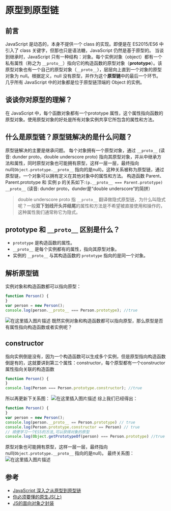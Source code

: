 # 原型到原型链

## 前言

JavaScript 是动态的，本身不提供一个 class 的实现。即便是在 ES2015/ES6 中引入了 class 关键字，但那也只是语法糖，JavaScript 仍然是基于原型的。
当谈到继承时，JavaScript 只有一种结构：对象。每个实例对象（object）都有一个私有属性（称之为 `__proto__`）指向它的构造函数的原型对象（**prototype**）。该原型对象也有一个自己的原型对象（`__proto__`），层层向上直到一个对象的原型对象为 null。根据定义，null 没有原型，并作为这个**原型链**中的最后一个环节。
几乎所有 JavaScript 中的对象都是位于原型链顶端的 Object 的实例。
## 谈谈你对原型的理解？
在 JavaScript 中，每个函数对象都有一个prototype 属性，这个属性指向函数的原型对象。使用原型对象的好处是所有对象实例共享它所包含的属性和方法。
## 什么是原型链？原型链解决的是什么问题？
原型链解决的主要是继承问题。
每个对象拥有一个原型对象，通过 `__proto__` (读音: dunder proto，double underscore proto) 指向其原型对象，并从中继承方法和属性，同时原型对象也可能拥有原型，这样一层一层，最终指向null(`Object.prototype.__proto__` 指向的是null)。这种关系被称为原型链，通过原型链，一个对象可以拥有定义在其他对象中的属性和方法。
构造函数 Parent、Parent.prototype 和 实例 p 的关系如下:`(p.__proto__ === Parent.prototype)`
`__proto__` (读音: dunder proto，dunder是“double underscore”的简拼）
> double underscore proto 指 `__proto__` 翻译做隐式原型链，为什么叫隐式呢？一般**双下划线开头并结尾**的属性和方法是不希望被直接使用和操作的，这种属性我们通常称它为隐式。
## prototype 和 `__proto__` 区别是什么？
- `prototype` 是构造函数的属性。
- `__proto__` 是每个实例都有的属性，指向其原型对象。
- 实例的 `__proto__` 与其构造函数的 `prototype` 指向的是同一个对象。
## 解析原型链
实例对象和构造函数都可以指向原型：
```javascript
function Person() {
}
var person = new Person();
console.log(person.__proto__ === Person.prototype); //true
```
![在这里插入图片描述](https://img-blog.csdnimg.cn/20210708011556423.png?x-oss-process=image/watermark,type_ZmFuZ3poZW5naGVpdGk,shadow_10,text_aHR0cHM6Ly9ibG9nLmNzZG4ubmV0L3dlaXhpbl80NTg0NDA0OQ==,size_16,color_FFFFFF,t_70)
既然实例对象和构造函数都可以指向原型，那么原型是否有属性指向构造函数或者实例呢？
## constructor
指向实例倒是没有，因为一个构造函数可以生成多个实例，但是原型指向构造函数倒是有的，这就要讲到第三个属性：constructor，每个原型都有一个constructor属性指向关联的构造函数
```javascript
function Person() {
}
console.log(Person === Person.prototype.constructor); //true
```
所以再更新下关系图：
![在这里插入图片描述](https://img-blog.csdnimg.cn/20210708011818907.png?x-oss-process=image/watermark,type_ZmFuZ3poZW5naGVpdGk,shadow_10,text_aHR0cHM6Ly9ibG9nLmNzZG4ubmV0L3dlaXhpbl80NTg0NDA0OQ==,size_16,color_FFFFFF,t_70)
综上我们已经得出：
```javascript
function Person() {
}
var person = new Person();
console.log(person.__proto__ == Person.prototype) // true
console.log(Person.prototype.constructor == Person) // true
// 顺便学习一个ES5的方法,可以获得对象的原型
console.log(Object.getPrototypeOf(person) === Person.prototype) //true
```
原型对象也可能拥有原型，这样一层一层，最终指向null(`Object.prototype.__proto__` 指向的是null)。
最终关系图：
![在这里插入图片描述](https://img-blog.csdnimg.cn/20210708012034279.png?x-oss-process=image/watermark,type_ZmFuZ3poZW5naGVpdGk,shadow_10,text_aHR0cHM6Ly9ibG9nLmNzZG4ubmV0L3dlaXhpbl80NTg0NDA0OQ==,size_16,color_FFFFFF,t_70)
## 参考
- [JavaScript 深入之从原型到原型链](https://juejin.cn/post/6844903472836395022)
- [你必须要懂的原生JS(上)](https://juejin.cn/post/6844903815053852685)
- [JS的面向对象之封装](https://juejin.cn/post/7038459173167693861)
